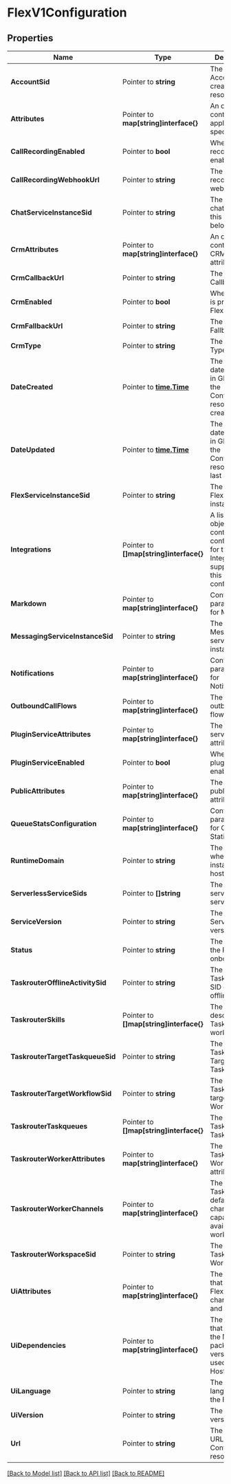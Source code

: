 # FlexV1Configuration

## Properties

Name | Type | Description | Notes
------------ | ------------- | ------------- | -------------
**AccountSid** | Pointer to **string** | The SID of the Account that created the resource |
**Attributes** | Pointer to **map[string]interface{}** | An object that contains application-specific data |
**CallRecordingEnabled** | Pointer to **bool** | Whether call recording is enabled |
**CallRecordingWebhookUrl** | Pointer to **string** | The call recording webhook URL |
**ChatServiceInstanceSid** | Pointer to **string** | The SID of the chat service this user belongs to |
**CrmAttributes** | Pointer to **map[string]interface{}** | An object that contains the CRM attributes |
**CrmCallbackUrl** | Pointer to **string** | The CRM Callback URL |
**CrmEnabled** | Pointer to **bool** | Whether CRM is present for Flex |
**CrmFallbackUrl** | Pointer to **string** | The CRM Fallback URL |
**CrmType** | Pointer to **string** | The CRM Type |
**DateCreated** | Pointer to [**time.Time**](time.Time.md) | The ISO 8601 date and time in GMT when the Configuration resource was created |
**DateUpdated** | Pointer to [**time.Time**](time.Time.md) | The ISO 8601 date and time in GMT when the Configuration resource was last updated |
**FlexServiceInstanceSid** | Pointer to **string** | The SID of the Flex service instance |
**Integrations** | Pointer to **[]map[string]interface{}** | A list of objects that contain the configurations for the Integrations supported in this configuration |
**Markdown** | Pointer to **map[string]interface{}** | Configurable parameters for Markdown |
**MessagingServiceInstanceSid** | Pointer to **string** | The SID of the Messaging service instance |
**Notifications** | Pointer to **map[string]interface{}** | Configurable parameters for Notifications |
**OutboundCallFlows** | Pointer to **map[string]interface{}** | The list of outbound call flows |
**PluginServiceAttributes** | Pointer to **map[string]interface{}** | The plugin service attributes |
**PluginServiceEnabled** | Pointer to **bool** | Whether the plugin service enabled |
**PublicAttributes** | Pointer to **map[string]interface{}** | The list of public attributes |
**QueueStatsConfiguration** | Pointer to **map[string]interface{}** | Configurable parameters for Queues Statistics |
**RuntimeDomain** | Pointer to **string** | The URL where the Flex instance is hosted |
**ServerlessServiceSids** | Pointer to **[]string** | The list of serverless service SIDs |
**ServiceVersion** | Pointer to **string** | The Flex Service version |
**Status** | Pointer to **string** | The status of the Flex onboarding |
**TaskrouterOfflineActivitySid** | Pointer to **string** | The TaskRouter SID of the offline activity |
**TaskrouterSkills** | Pointer to **[]map[string]interface{}** | The Skill description for TaskRouter workers |
**TaskrouterTargetTaskqueueSid** | Pointer to **string** | The SID of the TaskRouter Target TaskQueue |
**TaskrouterTargetWorkflowSid** | Pointer to **string** | The SID of the TaskRouter target Workflow |
**TaskrouterTaskqueues** | Pointer to **[]map[string]interface{}** | The list of TaskRouter TaskQueues |
**TaskrouterWorkerAttributes** | Pointer to **map[string]interface{}** | The TaskRouter Worker attributes |
**TaskrouterWorkerChannels** | Pointer to **map[string]interface{}** | The TaskRouter default channel capacities and availability for workers |
**TaskrouterWorkspaceSid** | Pointer to **string** | The SID of the TaskRouter Workspace |
**UiAttributes** | Pointer to **map[string]interface{}** | The object that describes Flex UI characteristics and settings |
**UiDependencies** | Pointer to **map[string]interface{}** | The object that defines the NPM packages and versions to be used in Hosted Flex |
**UiLanguage** | Pointer to **string** | The primary language of the Flex UI |
**UiVersion** | Pointer to **string** | The Pinned UI version |
**Url** | Pointer to **string** | The absolute URL of the Configuration resource |

[[Back to Model list]](../README.md#documentation-for-models) [[Back to API list]](../README.md#documentation-for-api-endpoints) [[Back to README]](../README.md)


